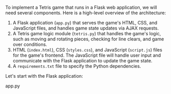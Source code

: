 To implement a Tetris game that runs in a Flask web application, we will need several components. Here is a high-level overview of the architecture:

1. A Flask application (`app.py`) that serves the game's HTML, CSS, and JavaScript files, and handles game state updates via AJAX requests.
2. A Tetris game logic module (`tetris.py`) that handles the game's logic, such as moving and rotating pieces, checking for line clears, and game over conditions.
3. HTML (`index.html`), CSS (`styles.css`), and JavaScript (`script.js`) files for the game's frontend. The JavaScript file will handle user input and communicate with the Flask application to update the game state.
4. A `requirements.txt` file to specify the Python dependencies.

Let's start with the Flask application:

app.py
